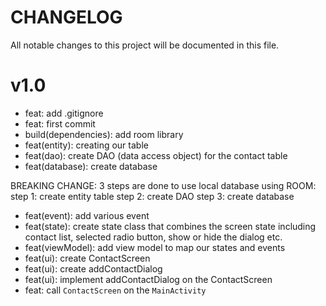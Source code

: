 # CHANGELOG

All notable changes to this project will be documented in this file.

# v1.0

- feat: add .gitignore
- feat: first commit
- build(dependencies): add room library
- feat(entity): creating our table
- feat(dao): create DAO (data access object) for the contact table
- feat(database): create database

BREAKING CHANGE: 3 steps are done to use local database using ROOM:
step 1: create entity table
step 2: create DAO
step 3: create database

- feat(event): add various event
- feat(state): create state class that combines the screen state including contact list, selected
  radio button, show or hide the dialog etc.
- feat(viewModel): add view model to map our states and events
- feat(ui): create ContactScreen
- feat(ui): create addContactDialog
- feat(ui): implement addContactDialog on the ContactScreen
- feat: call `ContactScreen` on the `MainActivity`
